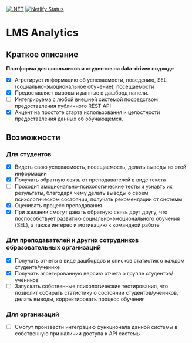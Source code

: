 [![.NET](https://github.com/TeamHSE/lms-analytics/actions/workflows/dotnet.yml/badge.svg)](https://github.com/TeamHSE/lms-analytics/actions/workflows/dotnet.yml)
[![Netlify Status](https://api.netlify.com/api/v1/badges/5fccdb9a-c6dd-479c-9d92-d6d87706588d/deploy-status)](https://app.netlify.com/sites/lms-analytics/deploys)
# LMS Analytics
## Краткое описание
**Платформа для школьников и студентов на data-driven
подходе**
- [x] Агрегирует информацию об успеваемости, поведению, SEL (социально-эмоциональное обучение), посещаемости
- [x] Предоставляет выводы и данные в дашборд панели.
- [ ] Интегрируема с любой внешней системой посредством предоставления публичного REST API
- [x] Акцент на простоте старта использования и целостности предоставления данных об обучающемся.

## Возможности
### Для студентов
- [x]  Видеть свою успеваемость, посещаемость, делать выводы из этой информации
- [x]  Получать обратную связь от преподавателей в виде текста
- [ ]  Проходит эмоционально-психологические тесты и узнавть их результаты, благодаря чему делать выводы о своем психологическом состоянии, получать рекомендации от системы
- [x]  Оценивать процесс преподавания
- [x]  При желании смогут давать обратную связь друг другу, что поспособствует развитию социально-эмоционального обучения (SEL), а также интерес и мотивацию к командной работе
### Для преподавателей и других сотрудников образовательных организаций
- [x]  Получать отчеты в виде дашбордов и списков статистик о каждом студенте/ученике
- [x]  Получать агрегированную версию отчета о группе студентов/учеников
- [ ]  Запускать собственные психологические тестирования, что позволит собирать статистику о состоянии студентов/учеников, делать выводы, корректировать процесс обучения
### Для организаций
- [ ]  Смогут произвести интеграцию функционала данной системы в собственную при наличии доступа к API системы
